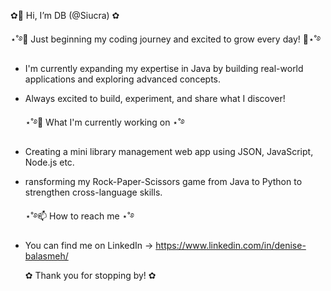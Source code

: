   ✿👋 Hi, I’m DB (@Siucra) ✿
  
  ⋆˚࿔🚀 Just beginning my coding journey and excited to grow every day! 🚀⋆˚࿔
- I'm currently expanding my expertise in Java by building real-world applications and exploring advanced concepts.
- Always excited to build, experiment, and share what I discover!

  ⋆˚࿔🌱 What I'm currently working on ⋆˚࿔
- Creating a mini library management web app using JSON, JavaScript, Node.js etc.
- ransforming my Rock-Paper-Scissors game from Java to Python to strengthen cross-language skills.
  
  ⋆˚࿔📫 How to reach me ⋆˚࿔
- You can find me on LinkedIn -> https://www.linkedin.com/in/denise-balasmeh/

  ✿ Thank you for stopping by! ✿
